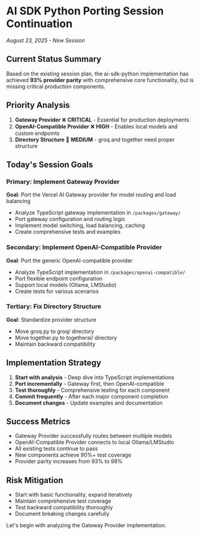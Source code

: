 # AI SDK Python Porting Session Continuation
*August 23, 2025 - New Session*

## Current Status Summary
Based on the existing session plan, the ai-sdk-python implementation has achieved **93% provider parity** with comprehensive core functionality, but is missing critical production components.

## Priority Analysis
1. **Gateway Provider** ❌ **CRITICAL** - Essential for production deployments
2. **OpenAI-Compatible Provider** ❌ **HIGH** - Enables local models and custom endpoints
3. **Directory Structure** 🔧 **MEDIUM** - groq and together need proper structure

## Today's Session Goals

### Primary: Implement Gateway Provider
**Goal**: Port the Vercel AI Gateway provider for model routing and load balancing
- Analyze TypeScript gateway implementation in `/packages/gateway/`
- Port gateway configuration and routing logic
- Implement model switching, load balancing, caching
- Create comprehensive tests and examples

### Secondary: Implement OpenAI-Compatible Provider  
**Goal**: Port the generic OpenAI-compatible provider
- Analyze TypeScript implementation in `/packages/openai-compatible/`
- Port flexible endpoint configuration
- Support local models (Ollama, LMStudio)
- Create tests for various scenarios

### Tertiary: Fix Directory Structure
**Goal**: Standardize provider structure
- Move groq.py to groq/ directory
- Move together.py to togetherai/ directory
- Maintain backward compatibility

## Implementation Strategy
1. **Start with analysis** - Deep dive into TypeScript implementations
2. **Port incrementally** - Gateway first, then OpenAI-compatible
3. **Test thoroughly** - Comprehensive testing for each component
4. **Commit frequently** - After each major component completion
5. **Document changes** - Update examples and documentation

## Success Metrics
- Gateway Provider successfully routes between multiple models
- OpenAI-Compatible Provider connects to local Ollama/LMStudio
- All existing tests continue to pass
- New components achieve 90%+ test coverage
- Provider parity increases from 93% to 98%

## Risk Mitigation
- Start with basic functionality, expand iteratively
- Maintain comprehensive test coverage
- Test backward compatibility thoroughly
- Document breaking changes carefully

Let's begin with analyzing the Gateway Provider implementation.